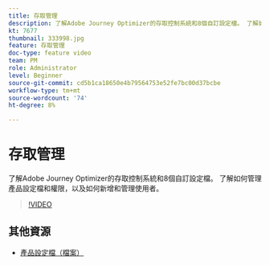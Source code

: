 ```yaml
---
title: 存取管理
description: 了解Adobe Journey Optimizer的存取控制系統和8個自訂設定檔。 了解如何管理產品設定檔和權限，以及如何新增和管理使用者。
kt: 7677
thumbnail: 333998.jpg
feature: 存取管理
doc-type: feature video
team: PM
role: Administrator
level: Beginner
source-git-commit: cd5b1ca18650e4b79564753e52fe7bc00d37bcbe
workflow-type: tm+mt
source-wordcount: '74'
ht-degree: 8%

---
```



# 存取管理

了解Adobe Journey Optimizer的存取控制系統和8個自訂設定檔。 了解如何管理產品設定檔和權限，以及如何新增和管理使用者。

>[!VIDEO](https://video.tv.adobe.com/v/333998?quality=12)

## 其他資源

* [產品設定檔（檔案）](https://experienceleague.adobe.com/docs/journey-optimizer/using/administration/ootb-product-profiles.html)
